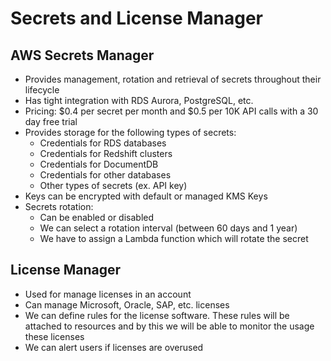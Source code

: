 # Secrets and License Manager

## AWS Secrets Manager

- Provides management, rotation and retrieval of secrets throughout their lifecycle
- Has tight integration with RDS Aurora, PostgreSQL, etc.
- Pricing: $0.4 per secret per month and $0.5 per 10K API calls with a 30 day free trial
- Provides storage for the following types of secrets:
    - Credentials for RDS databases
    - Credentials for Redshift clusters
    - Credentials for DocumentDB
    - Credentials for other databases
    - Other types of secrets (ex. API key)
- Keys can be encrypted with default or managed KMS Keys
- Secrets rotation:
    - Can be enabled or disabled
    - We can select a rotation interval (between 60 days and 1 year)
    - We have to assign a Lambda function which will rotate the secret

## License Manager

- Used for manage licenses in an account
- Can manage Microsoft, Oracle, SAP, etc. licenses
- We can define rules for the license software. These rules will be attached to resources and by this we will be able to monitor the usage these licenses
- We can alert users if licenses are overused